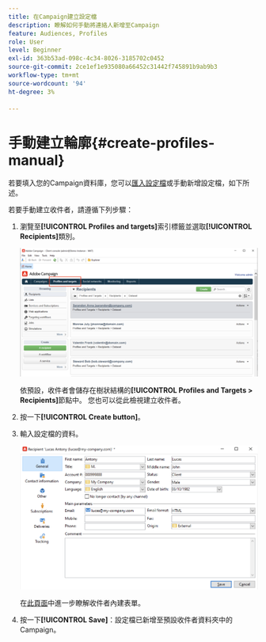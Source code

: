 ```yaml
---
title: 在Campaign建立設定檔
description: 瞭解如何手動將連絡人新增至Campaign
feature: Audiences, Profiles
role: User
level: Beginner
exl-id: 363b53ad-098c-4c34-8026-3185702c0452
source-git-commit: 2ce1ef1e935080a66452c31442f745891b9ab9b3
workflow-type: tm+mt
source-wordcount: '94'
ht-degree: 3%

---
```


# 手動建立輪廓{#create-profiles-manual}

若要填入您的Campaign資料庫，您可以[匯入設定檔](import-profiles.md)或手動新增設定檔，如下所述。

若要手動建立收件者，請遵循下列步驟：

1. 瀏覽至&#x200B;**[!UICONTROL Profiles and targets]**&#x200B;索引標籤並選取&#x200B;**[!UICONTROL Recipients]**&#x200B;類別。

   ![](assets/profiles-and-targets.png)

   依預設，收件者會儲存在樹狀結構的&#x200B;**[!UICONTROL Profiles and Targets > Recipients]**&#x200B;節點中。 您也可以從此檢視建立收件者。

1. 按一下&#x200B;**[!UICONTROL Create button]**。
1. 輸入設定檔的資料。

   ![](assets/new-recipient.png)

   在[此頁面](view-profiles.md#edit-a-profiles)中進一步瞭解收件者內建表單。

1. 按一下&#x200B;**[!UICONTROL Save]**：設定檔已新增至預設收件者資料夾中的Campaign。
